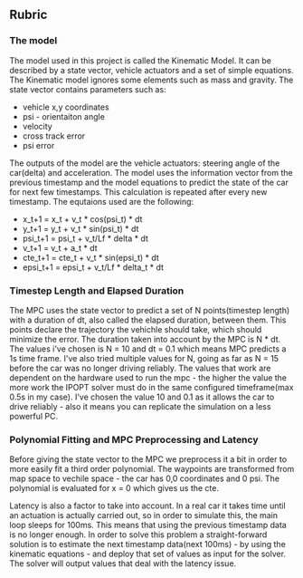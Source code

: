 
## Rubric
### The model
The model used in this project is called the Kinematic Model. It can be described by a state vector, vehicle actuators and a set of simple equations. The Kinematic model ignores some elements such as mass and gravity. The state vector contains parameters such as:
* vehicle x,y coordinates
* psi - orientaiton angle
* velocity
* cross track error
* psi error

The outputs of the model are the vehicle actuators: steering angle of the car(delta) and acceleration. The model uses the information vector from the previous timestamp  and the model equations to predict the state of the car for next few timestamps. This calculation is repeated after every new timestamp. The equtaions used are the following:

* x_t+1 = x_t + v_t * cos(psi_t) * dt
* y_t+1 = y_t + v_t * sin(psi_t) * dt
* psi_t+1 = psi_t + v_t/Lf * delta * dt
* v_t+1 = v_t + a_t * dt
* cte_t+1 = cte_t + v_t * sin(epsi_t) * dt
* epsi_t+1 = epsi_t + v_t/Lf * delta_t * dt

### Timestep Length and Elapsed Duration
The MPC uses the state vector to predict a set of N points(timestep length) with a duration of dt, also called the elapsed duration, between them. This points declare the trajectory the vehichle should take, which should minimize the error. The duration taken into account by the MPC is N * dt. The values i've chosen is N = 10 and dt = 0.1 which means MPC predicts a 1s time frame. I've also tried multiple values for N, going as far as N = 15 before the car was no longer driving reliably. The values that work are dependent on the hardware used to run the mpc - the higher the value the more work the IPOPT solver must do in the same configured timeframe(max 0.5s in my case). I've chosen the value 10 and 0.1 as it allows the car to drive reliably - also it means you can replicate the simulation on a less powerful PC.

### Polynomial Fitting and MPC Preprocessing and Latency
Before giving the state vector to the MPC we preprocess it a bit in order to more easily fit a third order polynomial. The waypoints are transformed from map space to vechile space - the car has 0,0 coordinates and 0 psi. The polynomial is evaluated for x = 0 which gives us the cte. 

Latency is also a factor to take into account. In a real car it takes time until an actuation is actually carried out, so in order to simulate this, the main loop sleeps for 100ms. This means that using the previous timestamp data is no longer enough. In order to solve this problem a straight-forward solution is to estimate the next timestamp data(next 100ms) - by using the kinematic equations - and deploy that set of values as input for the solver. The solver will output values that deal with the latency issue. 
